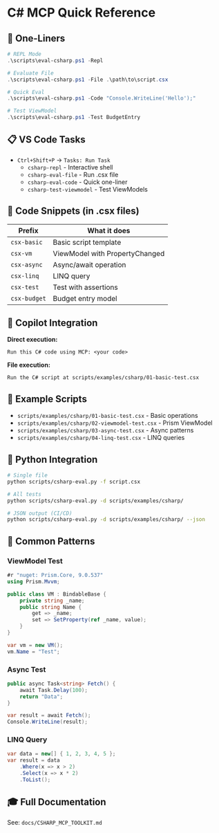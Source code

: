 # C# MCP Quick Reference

## 🎯 One-Liners

```powershell
# REPL Mode
.\scripts\eval-csharp.ps1 -Repl

# Evaluate File
.\scripts\eval-csharp.ps1 -File .\path\to\script.csx

# Quick Eval
.\scripts\eval-csharp.ps1 -Code "Console.WriteLine('Hello');"

# Test ViewModel
.\scripts\eval-csharp.ps1 -Test BudgetEntry
```

## 📋 VS Code Tasks

- `Ctrl+Shift+P` → `Tasks: Run Task`
  - `csharp-repl` - Interactive shell
  - `csharp-eval-file` - Run .csx file
  - `csharp-eval-code` - Quick one-liner
  - `csharp-test-viewmodel` - Test ViewModels

## 🎨 Code Snippets (in .csx files)

| Prefix | What it does |
|--------|--------------|
| `csx-basic` | Basic script template |
| `csx-vm` | ViewModel with PropertyChanged |
| `csx-async` | Async/await operation |
| `csx-linq` | LINQ query |
| `csx-test` | Test with assertions |
| `csx-budget` | Budget entry model |

## 💬 Copilot Integration

**Direct execution:**
```
Run this C# code using MCP: <your code>
```

**File execution:**
```
Run the C# script at scripts/examples/csharp/01-basic-test.csx
```

## 📁 Example Scripts

- `scripts/examples/csharp/01-basic-test.csx` - Basic operations
- `scripts/examples/csharp/02-viewmodel-test.csx` - Prism ViewModel
- `scripts/examples/csharp/03-async-test.csx` - Async patterns
- `scripts/examples/csharp/04-linq-test.csx` - LINQ queries

## 🐍 Python Integration

```bash
# Single file
python scripts/csharp-eval.py -f script.csx

# All tests
python scripts/csharp-eval.py -d scripts/examples/csharp/

# JSON output (CI/CD)
python scripts/csharp-eval.py -d scripts/examples/csharp/ --json
```

## 🔨 Common Patterns

### ViewModel Test
```csharp
#r "nuget: Prism.Core, 9.0.537"
using Prism.Mvvm;

public class VM : BindableBase {
    private string _name;
    public string Name {
        get => _name;
        set => SetProperty(ref _name, value);
    }
}

var vm = new VM();
vm.Name = "Test";
```

### Async Test
```csharp
public async Task<string> Fetch() {
    await Task.Delay(100);
    return "Data";
}

var result = await Fetch();
Console.WriteLine(result);
```

### LINQ Query
```csharp
var data = new[] { 1, 2, 3, 4, 5 };
var result = data
    .Where(x => x > 2)
    .Select(x => x * 2)
    .ToList();
```

## 🎓 Full Documentation

See: `docs/CSHARP_MCP_TOOLKIT.md`
